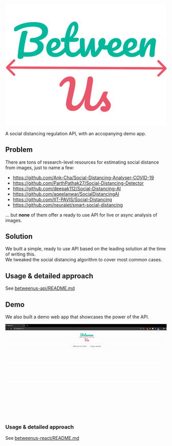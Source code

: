 ![Between Us](betweenus-react/public/logo.svg)

A social distancing regulation API, with an accopanying demo app.

## Problem

There are tons of research-level resources for estimating social distance from images, just to name a few:
- https://github.com/Ank-Cha/Social-Distancing-Analyser-COVID-19
- https://github.com/ParthPathak27/Social-Distancing-Detector
- https://github.com/deepak112/Social-Distancing-AI
- https://github.com/aqeelanwar/SocialDistancingAI
- https://github.com/IIT-PAVIS/Social-Distancing
- https://github.com/neuralet/smart-social-distancing

... but **none** of them offer a ready to use API for live or async analysis of images.

## Solution

We built a simple, ready to use API based on the leading solution at the time of writing this.\
We tweaked the social distancing algorithm to cover most common cases.

## Usage & detailed approach

See [betweenus-api/README.md](betweenus-api/README.md)

## Demo

We also built a demo web app that showcases the power of the API.

![Webcam mode showcase](assets/webcam.gif)

### Usage & detailed approach

See [betweenus-react/README.md](betweenus-react/README.md)